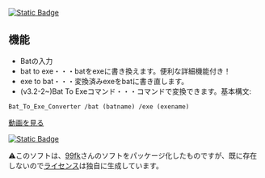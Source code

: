 [![Static Badge](https://img.shields.io/badge/%E3%83%80%E3%82%A6%E3%83%B3%E3%83%AD%E3%83%BC%E3%83%89-green)](https://github.com/AIITScience/Bat_To_Exe_Converter/releases/download/v3.2-2/Bat_To_Exe_Converter_Setup.exe)
## 機能
- Batの入力
- bat to exe・・・batをexeに書き換えます。便利な詳細機能付き！
- exe to bat・・・変換済みexeをbatに書き直します。
- (v3.2-2~)Bat To Exeコマンド・・・コマンドで変換できます。基本構文:
```
Bat_To_Exe_Converter /bat (batname) /exe (exename)
```

[動画を見る](https://youtu.be/SFC_UCG1788)

[![Static Badge](https://img.shields.io/badge/%E3%83%9B%E3%83%BC%E3%83%A0%E3%81%AB%E6%88%BB%E3%82%8B-blue)](https://aiitscience.github.io)

⚠️このソフトは、[99fk](https://github.com/99fk)さんのソフトをパッケージ化したものですが、既に存在しないので[ライセンス](https://github.com/AIITScience/Bat_To_Exe_Converter/blob/main/LICENSE)は独自に生成しています。
